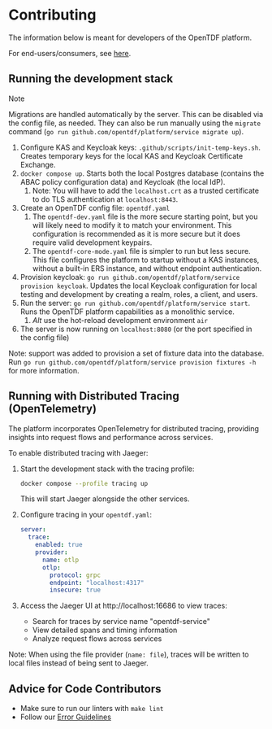 # Contributing

The information below is meant for developers of the OpenTDF platform.

For end-users/consumers, see [here](./Consuming.md).

## Running the development stack

> [!NOTE]
> Migrations are handled automatically by the server. This can be disabled via the config file, as
> needed. They can also be run manually using the `migrate` command
> (`go run github.com/opentdf/platform/service migrate up`).

1.  Configure KAS and Keycloak keys: `.github/scripts/init-temp-keys.sh`. Creates temporary keys for the local KAS and Keycloak Certificate Exchange. 
2. `docker compose up`. Starts both the local Postgres database (contains the ABAC policy configuration data) and Keycloak (the local IdP).
   1. Note: You will have to add the ``localhost.crt`` as a trusted certificate to do TLS authentication at ``localhost:8443``.
3. Create an OpenTDF config file: `opentdf.yaml`
   1. The `opentdf-dev.yaml` file is the more secure starting point, but you will likely need to modify it to match your environment. This configuration is recommended as it is more secure but it does require valid development keypairs.
   2. The `opentdf-core-mode.yaml` file is simpler to run but less secure. This file configures the platform to startup without a KAS instances, without a built-in ERS instance, and without endpoint authentication.
4. Provision keycloak: `go run github.com/opentdf/platform/service provision keycloak`. Updates the local Keycloak configuration for local testing and development by creating a realm, roles, a client, and users.
5. Run the server: `go run github.com/opentdf/platform/service start`. Runs the OpenTDF platform capabilities as a monolithic service.
   1. _Alt_ use the hot-reload development environment `air`
6. The server is now running on `localhost:8080` (or the port specified in the config file)

Note: support was added to provision a set of fixture data into the database.
Run `go run github.com/opentdf/platform/service provision fixtures -h` for more information.

## Running with Distributed Tracing (OpenTelemetry)

The platform incorporates OpenTelemetry for distributed tracing, providing insights into request flows and performance across services.

To enable distributed tracing with Jaeger:

1. Start the development stack with the tracing profile:
   ```bash
   docker compose --profile tracing up
   ```
   This will start Jaeger alongside the other services.

2. Configure tracing in your `opentdf.yaml`:
   ```yaml
   server:
     trace:
       enabled: true
       provider:
         name: otlp
         otlp:
           protocol: grpc
           endpoint: "localhost:4317"
           insecure: true
   ```

3. Access the Jaeger UI at http://localhost:16686 to view traces:
   - Search for traces by service name "opentdf-service"
   - View detailed spans and timing information
   - Analyze request flows across services

Note: When using the file provider (`name: file`), traces will be written to local files instead of being sent to Jaeger.

## Advice for Code Contributors

* Make sure to run our linters with `make lint`
* Follow our [Error Guidelines](./Contributing-errors.md)

